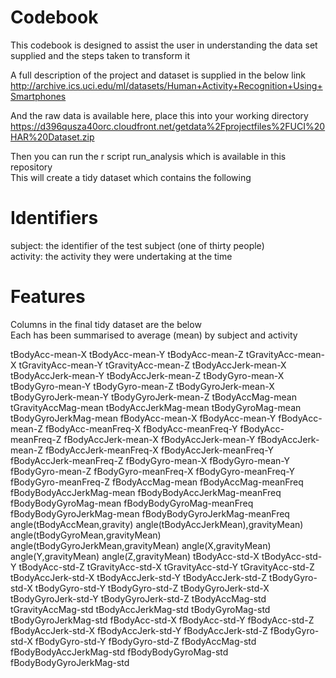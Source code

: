 # Codebook

This codebook is designed to assist the user in understanding the data set supplied and the steps taken to transform it

A full description of the project and dataset is supplied in the below link
http://archive.ics.uci.edu/ml/datasets/Human+Activity+Recognition+Using+Smartphones

And the raw data is available here, place this into your working directory
https://d396qusza40orc.cloudfront.net/getdata%2Fprojectfiles%2FUCI%20HAR%20Dataset.zip

Then you can run the r script run_analysis which is available in this repository  
This will create a tidy dataset which contains the following

# Identifiers

subject: the identifier of the test subject (one of thirty people)  
activity: the activity they were undertaking at the time

# Features

Columns in the final tidy dataset are the below  
Each has been summarised to average (mean) by subject and activity

tBodyAcc-mean-X
tBodyAcc-mean-Y
tBodyAcc-mean-Z
tGravityAcc-mean-X
tGravityAcc-mean-Y
tGravityAcc-mean-Z
tBodyAccJerk-mean-X
tBodyAccJerk-mean-Y
tBodyAccJerk-mean-Z
tBodyGyro-mean-X
tBodyGyro-mean-Y
tBodyGyro-mean-Z
tBodyGyroJerk-mean-X
tBodyGyroJerk-mean-Y
tBodyGyroJerk-mean-Z
tBodyAccMag-mean
tGravityAccMag-mean
tBodyAccJerkMag-mean
tBodyGyroMag-mean
tBodyGyroJerkMag-mean
fBodyAcc-mean-X
fBodyAcc-mean-Y
fBodyAcc-mean-Z
fBodyAcc-meanFreq-X
fBodyAcc-meanFreq-Y
fBodyAcc-meanFreq-Z
fBodyAccJerk-mean-X
fBodyAccJerk-mean-Y
fBodyAccJerk-mean-Z
fBodyAccJerk-meanFreq-X
fBodyAccJerk-meanFreq-Y
fBodyAccJerk-meanFreq-Z
fBodyGyro-mean-X
fBodyGyro-mean-Y
fBodyGyro-mean-Z
fBodyGyro-meanFreq-X
fBodyGyro-meanFreq-Y
fBodyGyro-meanFreq-Z
fBodyAccMag-mean
fBodyAccMag-meanFreq
fBodyBodyAccJerkMag-mean
fBodyBodyAccJerkMag-meanFreq
fBodyBodyGyroMag-mean
fBodyBodyGyroMag-meanFreq
fBodyBodyGyroJerkMag-mean
fBodyBodyGyroJerkMag-meanFreq
angle(tBodyAccMean,gravity)
angle(tBodyAccJerkMean),gravityMean)
angle(tBodyGyroMean,gravityMean)
angle(tBodyGyroJerkMean,gravityMean)
angle(X,gravityMean)
angle(Y,gravityMean)
angle(Z,gravityMean)
tBodyAcc-std-X
tBodyAcc-std-Y
tBodyAcc-std-Z
tGravityAcc-std-X
tGravityAcc-std-Y
tGravityAcc-std-Z
tBodyAccJerk-std-X
tBodyAccJerk-std-Y
tBodyAccJerk-std-Z
tBodyGyro-std-X
tBodyGyro-std-Y
tBodyGyro-std-Z
tBodyGyroJerk-std-X
tBodyGyroJerk-std-Y
tBodyGyroJerk-std-Z
tBodyAccMag-std
tGravityAccMag-std
tBodyAccJerkMag-std
tBodyGyroMag-std
tBodyGyroJerkMag-std
fBodyAcc-std-X
fBodyAcc-std-Y
fBodyAcc-std-Z
fBodyAccJerk-std-X
fBodyAccJerk-std-Y
fBodyAccJerk-std-Z
fBodyGyro-std-X
fBodyGyro-std-Y
fBodyGyro-std-Z
fBodyAccMag-std
fBodyBodyAccJerkMag-std
fBodyBodyGyroMag-std
fBodyBodyGyroJerkMag-std



